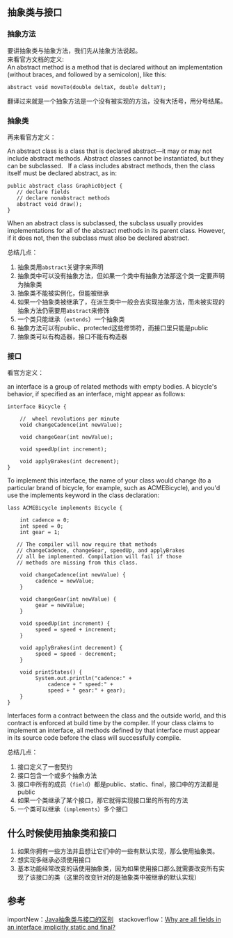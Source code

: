 ## 抽象类与接口

### 抽象方法
要讲抽象类与抽象方法，我们先从抽象方法说起。  
来看官方文档的定义:  
An abstract method is a method that is declared without an implementation (without braces, and followed by a semicolon), like this:
```
abstract void moveTo(double deltaX, double deltaY);
```
翻译过来就是一个抽象方法是一个没有被实现的方法，没有大括号，用分号结尾。

### 抽象类
再来看官方定义：

An abstract class is a class that is declared abstract—it may or may not include abstract methods. Abstract classes cannot be instantiated, but they can be subclassed.  
If a class includes abstract methods, then the class itself must be declared abstract, as in:
```
public abstract class GraphicObject {
   // declare fields
   // declare nonabstract methods
   abstract void draw();
}
```
When an abstract class is subclassed, the subclass usually provides implementations for all of the abstract methods in its parent class. However, if it does not, then the subclass must also be declared abstract.

总结几点：
1. 抽象类用`abstract`关键字来声明
2. 抽象类中可以没有抽象方法，但如果一个类中有抽象方法那这个类一定要声明为抽象类
3. 抽象类不能被实例化，但能被继承
4. 如果一个抽象类被继承了，在派生类中一般会去实现抽象方法，而未被实现的抽象方法仍需要用`abstract`来修饰
5. 一个类只能继承（`extends`）一个抽象类
6. 抽象方法可以有public、protected这些修饰符，而接口里只能是public
7. 抽象类可以有构造器，接口不能有构造器

### 接口
看官方定义：  

an interface is a group of related methods with empty bodies. A bicycle's behavior, if specified as an interface, might appear as follows:
```
interface Bicycle {

    //  wheel revolutions per minute
    void changeCadence(int newValue);

    void changeGear(int newValue);

    void speedUp(int increment);

    void applyBrakes(int decrement);
}
```
To implement this interface, the name of your class would change (to a particular brand of bicycle, for example, such as ACMEBicycle), and you'd use the implements keyword in the class declaration:
```
lass ACMEBicycle implements Bicycle {

    int cadence = 0;
    int speed = 0;
    int gear = 1;

   // The compiler will now require that methods
   // changeCadence, changeGear, speedUp, and applyBrakes
   // all be implemented. Compilation will fail if those
   // methods are missing from this class.

    void changeCadence(int newValue) {
         cadence = newValue;
    }

    void changeGear(int newValue) {
         gear = newValue;
    }

    void speedUp(int increment) {
         speed = speed + increment;   
    }

    void applyBrakes(int decrement) {
         speed = speed - decrement;
    }

    void printStates() {
         System.out.println("cadence:" +
             cadence + " speed:" + 
             speed + " gear:" + gear);
    }
}
```
Interfaces form a contract between the class and the outside world, and this contract is enforced at build time by the compiler. If your class claims to implement an interface, all methods defined by that interface must appear in its source code before the class will successfully compile.

总结几点：
1. 接口定义了一套契约
2. 接口包含一个或多个抽象方法
4. 接口中所有的成员（`field`）都是public、static、final，接口中的方法都是public
3. 如果一个类继承了某个接口，那它就得实现接口里的所有的方法
4. 一个类可以继承（`implements`）多个接口

## 什么时候使用抽象类和接口
1. 如果你拥有一些方法并且想让它们中的一些有默认实现，那么使用抽象类。  
2. 想实现多继承必须使用接口  
3. 基本功能经常改变的话使用抽象类，因为如果使用接口那么就需要改变所有实现了该接口的类（这里的改变针对的是抽象类中被继承的默认实现）  


## 参考
importNew：[Java抽象类与接口的区别](http://www.importnew.com/12399.html)  
stackoverflow：[Why are all fields in an interface implicitly static and final?](https://stackoverflow.com/questions/1513520/why-are-all-fields-in-an-interface-implicitly-static-and-final)

